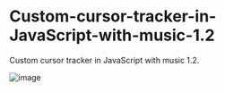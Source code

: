 # Custom-cursor-tracker-in-JavaScript-with-music-1.2
Custom cursor tracker in JavaScript with music 1.2. 







![image](https://user-images.githubusercontent.com/101275634/187956093-f41dcefa-7711-4c18-8691-84bb1d776ce7.jpeg)
